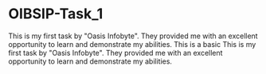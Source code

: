 # OIBSIP-Task_1
This is my first task by "Oasis Infobyte". They provided me with an excellent opportunity to learn and demonstrate my abilities. This is a basic This is my first task by "Oasis Infobyte". They provided me with an excellent opportunity to learn and demonstrate my abilities.
